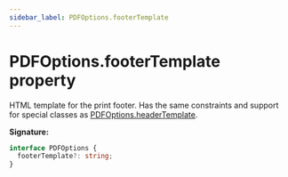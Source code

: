 ```yaml
---
sidebar_label: PDFOptions.footerTemplate
---
```


# PDFOptions.footerTemplate property

HTML template for the print footer. Has the same constraints and support for special classes as [PDFOptions.headerTemplate](./puppeteer.pdfoptions.headertemplate.md).

**Signature:**

```typescript
interface PDFOptions {
  footerTemplate?: string;
}
```
